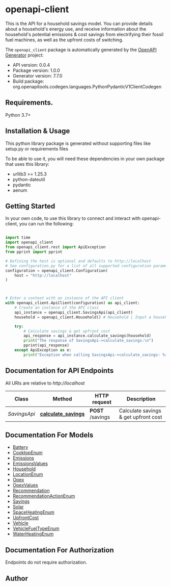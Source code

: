# openapi-client
This is the API for a household savings model. You can provide details about a household's energy use, and receive information about the household's potential emissions & cost savings from electrifying their fossil fuel machines, as well as the upfront costs of switching.

The `openapi_client` package is automatically generated by the [OpenAPI Generator](https://openapi-generator.tech) project:

- API version: 0.0.4
- Package version: 1.0.0
- Generator version: 7.7.0
- Build package: org.openapitools.codegen.languages.PythonPydanticV1ClientCodegen

## Requirements.

Python 3.7+

## Installation & Usage

This python library package is generated without supporting files like setup.py or requirements files

To be able to use it, you will need these dependencies in your own package that uses this library:

* urllib3 >= 1.25.3
* python-dateutil
* pydantic
* aenum

## Getting Started

In your own code, to use this library to connect and interact with openapi-client,
you can run the following:

```python

import time
import openapi_client
from openapi_client.rest import ApiException
from pprint import pprint

# Defining the host is optional and defaults to http://localhost
# See configuration.py for a list of all supported configuration parameters.
configuration = openapi_client.Configuration(
    host = "http://localhost"
)



# Enter a context with an instance of the API client
with openapi_client.ApiClient(configuration) as api_client:
    # Create an instance of the API class
    api_instance = openapi_client.SavingsApi(api_client)
    household = openapi_client.Household() # Household | Input a household's energy behaviour

    try:
        # Calculate savings & get upfront cost
        api_response = api_instance.calculate_savings(household)
        print("The response of SavingsApi->calculate_savings:\n")
        pprint(api_response)
    except ApiException as e:
        print("Exception when calling SavingsApi->calculate_savings: %s\n" % e)

```

## Documentation for API Endpoints

All URIs are relative to *http://localhost*

Class | Method | HTTP request | Description
------------ | ------------- | ------------- | -------------
*SavingsApi* | [**calculate_savings**](openapi_client/docs/SavingsApi.md#calculate_savings) | **POST** /savings | Calculate savings &amp; get upfront cost


## Documentation For Models

 - [Battery](openapi_client/docs/Battery.md)
 - [CooktopEnum](openapi_client/docs/CooktopEnum.md)
 - [Emissions](openapi_client/docs/Emissions.md)
 - [EmissionsValues](openapi_client/docs/EmissionsValues.md)
 - [Household](openapi_client/docs/Household.md)
 - [LocationEnum](openapi_client/docs/LocationEnum.md)
 - [Opex](openapi_client/docs/Opex.md)
 - [OpexValues](openapi_client/docs/OpexValues.md)
 - [Recommendation](openapi_client/docs/Recommendation.md)
 - [RecommendationActionEnum](openapi_client/docs/RecommendationActionEnum.md)
 - [Savings](openapi_client/docs/Savings.md)
 - [Solar](openapi_client/docs/Solar.md)
 - [SpaceHeatingEnum](openapi_client/docs/SpaceHeatingEnum.md)
 - [UpfrontCost](openapi_client/docs/UpfrontCost.md)
 - [Vehicle](openapi_client/docs/Vehicle.md)
 - [VehicleFuelTypeEnum](openapi_client/docs/VehicleFuelTypeEnum.md)
 - [WaterHeatingEnum](openapi_client/docs/WaterHeatingEnum.md)


<a id="documentation-for-authorization"></a>
## Documentation For Authorization

Endpoints do not require authorization.


## Author





